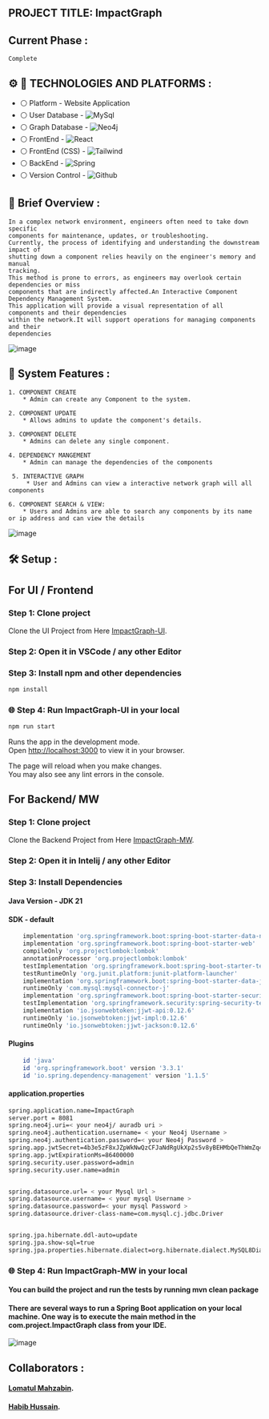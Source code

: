 ## PROJECT TITLE: ImpactGraph


## Current Phase :
```
Complete
```

 

## :gear: :wrench: TECHNOLOGIES AND PLATFORMS :
* :white_circle:  Platform   - Website Application
* :white_circle:  User Database   - ![MySql](https://img.shields.io/badge/MySQL-005C84?style=for-the-badge&logo=mysql&logoColor=white)
* :white_circle:  Graph Database   - ![Neo4j](https://img.shields.io/badge/Neo4j-018bff?style=for-the-badge&logo=neo4j&logoColor=white)
* :white_circle:  FrontEnd - ![React](https://img.shields.io/badge/React-20232A?style=for-the-badge&logo=react&logoColor=61DAFB)
* :white_circle:  FrontEnd (CSS) - ![Tailwind](https://img.shields.io/badge/Tailwind_CSS-38B2AC?style=for-the-badge&logo=tailwind-css&logoColor=white)
* :white_circle:  BackEnd  - ![Spring](https://img.shields.io/badge/Spring-6DB33F?style=for-the-badge&logo=spring&logoColor=white)
* :white_circle:  Version Control - ![Github](https://img.shields.io/badge/GitHub-108000?style=for-the-badge&logo=github&logoColor=white)




##  :briefcase: Brief Overview : 
```
In a complex network environment, engineers often need to take down specific
components for maintenance, updates, or troubleshooting.
Currently, the process of identifying and understanding the downstream impact of
shutting down a component relies heavily on the engineer's memory and manual
tracking.
This method is prone to errors, as engineers may overlook certain dependencies or miss
components that are indirectly affected.An Interactive Component Dependency Management System.
This application will provide a visual representation of all components and their dependencies
within the network.It will support operations for managing components and their
dependencies
 ```


![image](https://github.com/user-attachments/assets/9f3edbd0-4ec8-45fd-98a0-47a18f4a6d1b)


 ##  :high_brightness:  System Features : 
 ```
 1. COMPONENT CREATE
     * Admin can create any Component to the system.
 
 ```
 
 ```
 2. COMPONENT UPDATE
     * Allows admins to update the component's details.
 ```
 
 
 ```
 3. COMPONENT DELETE
     * Admins can delete any single component.
 ```
 
 
 ```
 4. DEPENDENCY MANGEMENT
     * Admin can manage the dependencies of the components
 ```
```
 5. INTERACTIVE GRAPH
     * User and Admins can view a interactive network graph will all components
 ```

 ```
6. COMPONENT SEARCH & VIEW:
     * Users and Admins are able to search any components by its name or ip address and can view the details
 ```


![image](https://github.com/user-attachments/assets/09f0d8c1-9184-49a3-84b3-d491466cfa1b)




## :hammer_and_wrench: Setup :
## For UI / Frontend

### Step 1: Clone project

Clone the UI Project from Here [ImpactGraph-UI](https://github.com/Habib0905/ImpactGraph-UI.git).


### Step 2: Open it in VSCode / any other Editor


### Step 3: Install npm and other dependencies

```sh
npm install
```

### :globe_with_meridians: Step 4: Run ImpactGraph-UI in your local 

```sh
npm run start
```

Runs the app in the development mode.\
Open [http://localhost:3000](http://localhost:3000) to view it in your browser.

The page will reload when you make changes.\
You may also see any lint errors in the console.


## For Backend/ MW

### Step 1: Clone project

Clone the Backend Project from Here [ImpactGraph-MW](https://github.com/lomatul/ImpactGraph-MW.git).


### Step 2: Open it in Intelij / any other Editor

### Step 3: Install Dependencies
#### Java Version - JDK 21 
#### SDK - default
```sh
	implementation 'org.springframework.boot:spring-boot-starter-data-neo4j'
	implementation 'org.springframework.boot:spring-boot-starter-web'
	compileOnly 'org.projectlombok:lombok'
	annotationProcessor 'org.projectlombok:lombok'
	testImplementation 'org.springframework.boot:spring-boot-starter-test'
	testRuntimeOnly 'org.junit.platform:junit-platform-launcher'
	implementation 'org.springframework.boot:spring-boot-starter-data-jpa'
	runtimeOnly 'com.mysql:mysql-connector-j'
	implementation 'org.springframework.boot:spring-boot-starter-security'
	testImplementation 'org.springframework.security:spring-security-test'
	implementation 'io.jsonwebtoken:jjwt-api:0.12.6'
	runtimeOnly 'io.jsonwebtoken:jjwt-impl:0.12.6'
	runtimeOnly 'io.jsonwebtoken:jjwt-jackson:0.12.6'
```
#### Plugins
```sh
	id 'java'
	id 'org.springframework.boot' version '3.3.1'
	id 'io.spring.dependency-management' version '1.1.5'
```
#### application.properties
```sh
spring.application.name=ImpactGraph
server.port = 8081
spring.neo4j.uri=< your neo4j/ auradb uri >
spring.neo4j.authentication.username= < your Neo4j Username >
spring.neo4j.authentication.password=< your Neo4j Password >
spring.app.jwtSecret=4b3e5zF8xJZpWkNwQzCFJaNdRgUkXp2s5v8yBEHMbQeThWmZq4t6w9
spring.app.jwtExpirationMs=86400000
spring.security.user.password=admin
spring.security.user.name=admin


spring.datasource.url= < your Mysql Url >
spring.datasource.username= < your mysql Username >
spring.datasource.password=< your mysql Password >
spring.datasource.driver-class-name=com.mysql.cj.jdbc.Driver


spring.jpa.hibernate.ddl-auto=update
spring.jpa.show-sql=true
spring.jpa.properties.hibernate.dialect=org.hibernate.dialect.MySQL8Dialect
```

### :globe_with_meridians: Step 4: Run ImpactGraph-MW in your local 
#### You can build the project and run the tests by running mvn clean package
#### There are several ways to run a Spring Boot application on your local machine. One way is to execute the main method in the com.project.ImpactGraph class from your IDE.

![image](https://github.com/user-attachments/assets/601661bf-5731-4632-b643-23c227b5dea5)

## Collaborators :
 #### [Lomatul Mahzabin](https://github.com/lomatul).
 #### [Habib Hussain](https://github.com/Habib0905).


